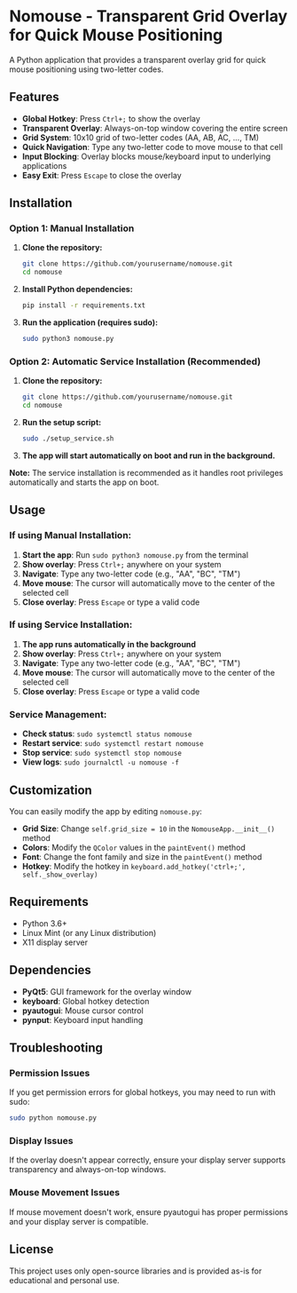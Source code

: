 # Nomouse - Transparent Grid Overlay for Quick Mouse Positioning

A Python application that provides a transparent overlay grid for quick mouse positioning using two-letter codes.

## Features

- **Global Hotkey**: Press `Ctrl+;` to show the overlay
- **Transparent Overlay**: Always-on-top window covering the entire screen
- **Grid System**: 10x10 grid of two-letter codes (AA, AB, AC, ..., TM)
- **Quick Navigation**: Type any two-letter code to move mouse to that cell
- **Input Blocking**: Overlay blocks mouse/keyboard input to underlying applications
- **Easy Exit**: Press `Escape` to close the overlay

## Installation

### Option 1: Manual Installation
1. **Clone the repository:**
   ```bash
   git clone https://github.com/yourusername/nomouse.git
   cd nomouse
   ```

2. **Install Python dependencies:**
   ```bash
   pip install -r requirements.txt
   ```

3. **Run the application (requires sudo):**
   ```bash
   sudo python3 nomouse.py
   ```

### Option 2: Automatic Service Installation (Recommended)
1. **Clone the repository:**
   ```bash
   git clone https://github.com/yourusername/nomouse.git
   cd nomouse
   ```

2. **Run the setup script:**
   ```bash
   sudo ./setup_service.sh
   ```

3. **The app will start automatically on boot and run in the background.**

**Note:** The service installation is recommended as it handles root privileges automatically and starts the app on boot.

## Usage

### If using Manual Installation:
1. **Start the app**: Run `sudo python3 nomouse.py` from the terminal
2. **Show overlay**: Press `Ctrl+;` anywhere on your system
3. **Navigate**: Type any two-letter code (e.g., "AA", "BC", "TM")
4. **Move mouse**: The cursor will automatically move to the center of the selected cell
5. **Close overlay**: Press `Escape` or type a valid code

### If using Service Installation:
1. **The app runs automatically in the background**
2. **Show overlay**: Press `Ctrl+;` anywhere on your system
3. **Navigate**: Type any two-letter code (e.g., "AA", "BC", "TM")
4. **Move mouse**: The cursor will automatically move to the center of the selected cell
5. **Close overlay**: Press `Escape` or type a valid code

### Service Management:
- **Check status**: `sudo systemctl status nomouse`
- **Restart service**: `sudo systemctl restart nomouse`
- **Stop service**: `sudo systemctl stop nomouse`
- **View logs**: `sudo journalctl -u nomouse -f`

## Customization

You can easily modify the app by editing `nomouse.py`:

- **Grid Size**: Change `self.grid_size = 10` in the `NomouseApp.__init__()` method
- **Colors**: Modify the `QColor` values in the `paintEvent()` method
- **Font**: Change the font family and size in the `paintEvent()` method
- **Hotkey**: Modify the hotkey in `keyboard.add_hotkey('ctrl+;', self._show_overlay)`

## Requirements

- Python 3.6+
- Linux Mint (or any Linux distribution)
- X11 display server

## Dependencies

- **PyQt5**: GUI framework for the overlay window
- **keyboard**: Global hotkey detection
- **pyautogui**: Mouse cursor control
- **pynput**: Keyboard input handling

## Troubleshooting

### Permission Issues
If you get permission errors for global hotkeys, you may need to run with sudo:
```bash
sudo python nomouse.py
```

### Display Issues
If the overlay doesn't appear correctly, ensure your display server supports transparency and always-on-top windows.

### Mouse Movement Issues
If mouse movement doesn't work, ensure pyautogui has proper permissions and your display server is compatible.

## License

This project uses only open-source libraries and is provided as-is for educational and personal use. 